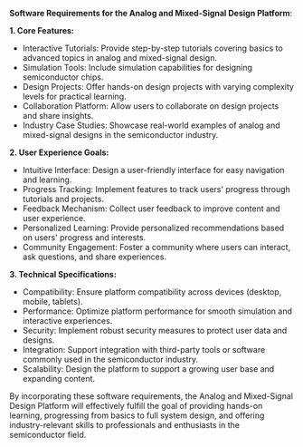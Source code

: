 **Software Requirements for the Analog and Mixed-Signal Design Platform**:

**1. Core Features:**
   - Interactive Tutorials: Provide step-by-step tutorials covering basics to advanced topics in analog and mixed-signal design.
   - Simulation Tools: Include simulation capabilities for designing semiconductor chips.
   - Design Projects: Offer hands-on design projects with varying complexity levels for practical learning.
   - Collaboration Platform: Allow users to collaborate on design projects and share insights.
   - Industry Case Studies: Showcase real-world examples of analog and mixed-signal designs in the semiconductor industry.

**2. User Experience Goals:**
   - Intuitive Interface: Design a user-friendly interface for easy navigation and learning.
   - Progress Tracking: Implement features to track users' progress through tutorials and projects.
   - Feedback Mechanism: Collect user feedback to improve content and user experience.
   - Personalized Learning: Provide personalized recommendations based on users' progress and interests.
   - Community Engagement: Foster a community where users can interact, ask questions, and share experiences.

**3. Technical Specifications:**
   - Compatibility: Ensure platform compatibility across devices (desktop, mobile, tablets).
   - Performance: Optimize platform performance for smooth simulation and interactive experiences.
   - Security: Implement robust security measures to protect user data and designs.
   - Integration: Support integration with third-party tools or software commonly used in the semiconductor industry.
   - Scalability: Design the platform to support a growing user base and expanding content.

By incorporating these software requirements, the Analog and Mixed-Signal Design Platform will effectively fulfill the goal of providing hands-on learning, progressing from basics to full system design, and offering industry-relevant skills to professionals and enthusiasts in the semiconductor field.